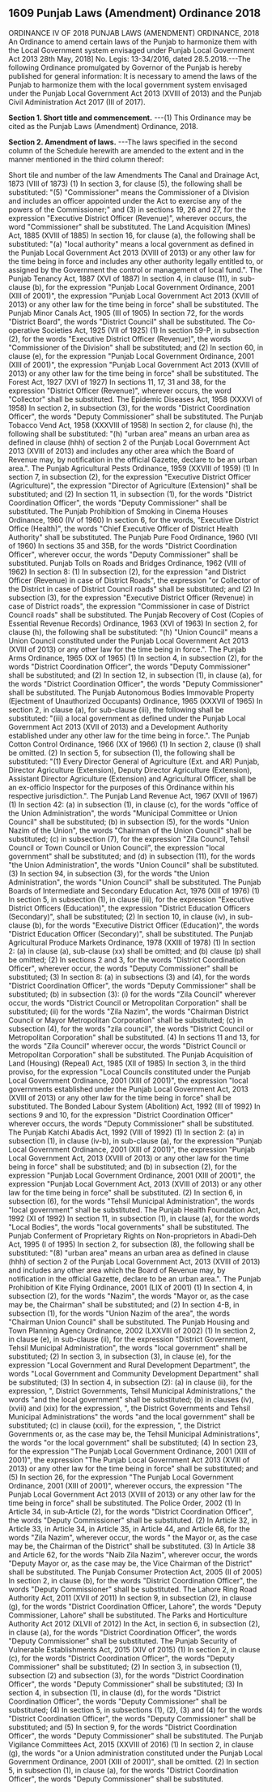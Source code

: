 ## 1609 Punjab Laws (Amendment) Ordinance 2018
 
ORDINANCE IV OF 2018
PUNJAB LAWS (AMENDMENT) ORDINANCE, 2018
An Ordinance to amend certain laws of the Punjab to
harmonize them with the Local Government system envisaged
under Punjab Local Government Act 2013
28th May, 2018]
No. Legis: 13-34/2016, dated 28.5.2018.---The following Ordinance promulgated by Governor of the Punjab is hereby published for general information:
It is necessary to amend the laws of the Punjab to harmonize them with the local government system envisaged under the Punjab Local Government Act 2013 (XVIII of 2013) and the Punjab Civil Administration Act 2017 (III of 2017).

**Section 1. Short title and commencement.**
---(1) This Ordinance may be cited as the Punjab Laws (Amendment) Ordinance, 2018.

 

**Section 2. Amendment of laws.**
---The laws specified in the second column of the Schedule herewith are amended to the extent and in the manner mentioned in the third column thereof:

Short tile and number of the law
Amendments
The Canal and Drainage Act, 1873 (VIII of 1873)
(1) In section 3, for clause (5), the following shall be substituted: "(5) "Commissioner" means the Commissioner of a Division and includes an officer appointed under the Act to exercise any of the powers of the Commissioner;" and (3) in sections 19, 26 and 27, for the expression "Executive District Officer (Revenue)", wherever occurs, the word "Commissioner" shall be substituted.
The Land Acquisition (Mines) Act, 1885 (XVIII of 1885)
In section 16, for clause (a), the following shall be substituted: "(a) "local authority" means a local government as defined in the Punjab Local Government Act 2013 (XVIII of 2013) or any other law for the time being in force and includes any other authority legally entitled to, or assigned by the Government the control or management of local fund.".
The Punjab Tenancy Act, 1887 (XVI of 1887)
In section 4, in clause (11), in sub-clause (b), for the expression "Punjab Local Government Ordinance, 2001 (XIII of 2001)", the expression "Punjab Local Government Act 2013 (XVIII of 2013) or any other law for the time being in force" shall be substituted.
The Punjab Minor Canals Act, 1905 (III of 1905)
In section 72, for the words "District Board", the words "District Council" shall be substituted.
The Co-operative Societies Act, 1925 (VII of 1925)
(1) In section 59-P, in subsection (2), for the words "Executive District Officer (Revenue)", the words "Commissioner of the Division" shall be substituted; and (2) In section 60, in clause (e), for the expression "Punjab Local Government Ordinance, 2001 (XIII of 2001)", the expression "Punjab Local Government Act 2013 (XVIII of 2013) or any other law for the time being in force" shall be substituted.
The Forest Act, 1927 (XVI of 1927)
In sections 11, 17, 31 and 38, for the expression "District Officer (Revenue)", wherever occurs, the word "Collector" shall be substituted.
The Epidemic Diseases Act, 1958 (XXXVI of 1958)
In section 2, in subsection (3), for the words "District Coordination Officer", the words "Deputy Commissioner" shall be substituted.
The Punjab Tobacco Vend Act, 1958 (XXXVIII of 1958)
In section 2, for clause (h), the following shall be substituted: "(h) "urban area" means an urban area as defined in clause (hhh) of section 2 of the Punjab Local Government Act 2013 (XVIII of 2013) and includes any other area which the Board of Revenue may, by notification in the official Gazette, declare to be an urban area.".
The Punjab Agricultural Pests Ordinance, 1959 (XXVIII of 1959)
(1) In section 7, in subsection (2), for the expression "Executive District Officer (Agriculture)", the expression "Director of Agriculture (Extension)" shall be substituted; and (2) In section 11, in subsection (1), for the words "District Coordination Officer", the words "Deputy Commissioner" shall be substituted.
The Punjab Prohibition of Smoking in Cinema Houses Ordinance, 1960 (IV of 1960)
In section 6, for the words, "Executive District Office (Health)", the words "Chief Executive Officer of District Health Authority" shall be substituted.
The Punjab Pure Food Ordinance, 1960 (VII of 1960)
In sections 35 and 35B, for the words "District Coordination Officer", wherever occur, the words "Deputy Commissioner" shall be substituted.
Punjab Tolls on Roads and Bridges Ordinance, 1962 (VIII of 1962)
In section 8: (1) In subsection (2), for the expression "and District Officer (Revenue) in case of District Roads", the expression "or Collector of the District in case of District Council roads" shall be substituted; and (2) In subsection (3), for the expression "Executive District Officer (Revenue) in case of District roads", the expression "Commissioner in case of District Council roads" shall be substituted.
The Punjab Recovery of Cost (Copies of Essential Revenue Records) Ordinance, 1963 (XVI of 1963)
In section 2, for clause (h), the following shall be substituted: "(h) "Union Council" means a Union Council constituted under the Punjab Local Government Act 2013 (XVIII of 2013) or any other law for the time being in force.".
The Punjab Arms Ordinance, 1965 (XX of 1965)
(1) In section 4, in subsection (2), for the words "District Coordination Officer", the words "Deputy Commissioner" shall be substituted; and (2) In section 12, in subsection (1), in clause (a), for the words "District Coordination Officer", the words "Deputy Commissioner" shall be substituted.
The Punjab Autonomous Bodies Immovable Property (Ejectment of Unauthorized Occupants) Ordinance, 1965 (XXXVII of 1965)
In section 2, in clause (a), for sub-clause (iii), the following shall be substituted: "(iii) a local government as defined under the Punjab Local Government Act 2013 (XVII of 2013) and a Development Authority established under any other law for the time being in force.".
The Punjab Cotton Control Ordinance, 1966 (XX of 1966)
(1) In section 2, clause (l) shall be omitted. (2) In section 5, for subsection (1), the following shall be substituted: "(1) Every Director General of Agriculture (Ext. and AR) Punjab, Director Agriculture (Extension), Deputy Director Agriculture (Extension), Assistant Director Agriculture (Extension) and Agricultural Officer, shall be an ex-officio Inspector for the purposes of this Ordinance within his respective jurisdiction.".
The Punjab Land Revenue Act, 1967 (XVII of 1967)
(1) In section 42: (a) in subsection (1), in clause (c), for the words "office of the Union Administration", the words "Municipal Committee or Union Council" shall be substituted; (b) in subsection (5), for the words "Union Nazim of the Union", the words "Chairman of the Union Council" shall be substituted; (c) in subsection (7), for the expression "Zila Council, Tehsil Council or Town Council or Union Council", the expression "local government" shall be substituted; and (d) in subsection (11), for the words "the Union Administration", the words "Union Council" shall be substituted. (3) In section 94, in subsection (3), for the words "the Union Administration", the words "Union Council" shall be substituted.
The Punjab Boards of Intermediate and Secondary Education Act, 1976 (XIII of 1976)
(1) In section 5, in subsection (1), in clause (iii), for the expression "Executive District Officers (Education)", the expression "District Education Officers (Secondary)", shall be substituted; (2) In section 10, in clause (iv), in sub-clause (b), for the words "Executive District Officer (Education)", the words "District Education Officer (Secondary)", shall be substituted.
The Punjab Agricultural Produce Markets Ordinance, 1978 (XXIII of 1978)
(1) In section 2: (a) in clause (a), sub-clause (xx) shall be omitted; and (b) clause (p) shall be omitted; (2) In sections 2 and 3, for the words "District Coordination Officer", wherever occur, the words "Deputy Commissioner" shall be substituted; (3) In section 8: (a) in subsections (3) and (4), for the words "District Coordination Officer", the words "Deputy Commissioner" shall be substituted; (b) in subsection (3): (i) for the words "Zila Council" wherever occur, the words "District Council or Metropolitan Corporation" shall be substituted; (ii) for the words "Zila Nazim", the words "Chairman District Council or Mayor Metropolitan Corporation" shall be substituted; (c) in subsection (4), for the words "zila council", the words "District Council or Metropolitan Corporation" shall be substituted. (4) In sections 11 and 13, for the words "Zila Council" wherever occur, the words "District Council or Metropolitan Corporation" shall be substituted.
The Punjab Acquisition of Land (Housing) (Repeal) Act, 1985 (XII of 1985)
In section 3, in the third proviso, for the expression "Local Councils constituted under the Punjab Local Government Ordinance, 2001 (XIII of 2001)", the expression "local governments established under the Punjab Local Government Act, 2013 (XVIII of 2013) or any other law for the time being in force" shall be substituted.
The Bonded Labour System (Abolition) Act, 1992 (III of 1992)
In sections 9 and 10, for the expression "District Coordination Officer" wherever occurs, the words "Deputy Commissioner" shall be substituted.
The Punjab Katchi Abadis Act, 1992 (VIII of 1992)
(1) In section 2: (a) in subsection (1), in clause (iv-b), in sub-clause (a), for the expression "Punjab Local Government Ordinance, 2001 (XIII of 2001)", the expression "Punjab Local Government Act, 2013 (XVIII of 2013) or any other law for the time being in force" shall be substituted; and (b) in subsection (2), for the expression "Punjab Local Government Ordinance, 2001 (XIII of 2001)", the expression "Punjab Local Government Act, 2013 (XVIII of 2013) or any other law for the time being in force" shall be substituted. (2) In section 6, in subsection (6), for the words "Tehsil Municipal Administration", the words "local government" shall be substituted.
The Punjab Health Foundation Act, 1992 (XI of 1992)
In section 11, in subsection (1), in clause (a), for the words "Local Bodies", the words "local governments" shall be substituted.
The Punjab Conferment of Proprietary Rights on Non-proprietors in Abadi-Deh Act, 1995 (I of 1995)
In section 2, for subsection (8), the following shall be substituted: "(8) "urban area" means an urban area as defined in clause (hhh) of section 2 of the Punjab Local Government Act, 2013 (XVIII of 2013) and includes any other area which the Board of Revenue may, by notification in the official Gazette, declare to be an urban area.".
The Punjab Prohibition of Kite Flying Ordinance, 2001 (LIX of 2001)
(1) In section 4, in subsection (2), for the words "Nazim", the words "Mayor or, as the case may be, the Chairman" shall be substituted; and (2) In section 4-B, in subsection (1), for the words "Union Nazim of the area", the words "Chairman Union Council" shall be substituted.
The Punjab Housing and Town Planning Agency Ordinance, 2002 (LXXVIII of 2002)
(1) In section 2, in clause (e), in sub-clause (ii), for the expression "District Government, Tehsil Municipal Administration", the words "local government" shall be substituted; (2) In section 3, in subsection (3), in clause (e), for the expression "Local Government and Rural Development Department", the words "Local Government and Community Development Department" shall be substituted; (3) In section 4, in subsection (2): (a) in clause (ii), for the expression, ", District Governments, Tehsil Municipal Administrations," the words "and the local government" shall be substituted; (b) in clauses (iv), (xviii) and (xix) for the expression, ", the District Governments and Tehsil Municipal Administrations" the words "and the local government" shall be substituted; (c) in clause (xxii), for the expression, ", the District Governments or, as the case may be, the Tehsil Municipal Administrations", the words "or the local government" shall be substituted; (4) In section 23, for the expression "The Punjab Local Government Ordinance, 2001 (XIII of 2001)", the expression "The Punjab Local Government Act 2013 (XVIII of 2013) or any other law for the time being in force" shall be substituted; and (5) In section 26, for the expression "The Punjab Local Government Ordinance, 2001 (XIII of 2001)", wherever occurs, the expression "The Punjab Local Government Act 2013 (XVIII of 2013) or any other law for the time being in force" shall be substituted.
The Police Order, 2002
(1) In Article 34, in sub-Article (2), for the words "District Coordination Officer", the words "Deputy Commissioner" shall be substituted. (2) In Article 32, in Article 33, in Article 34, in Article 35, in Article 44, and Article 68, for the words "Zila Nazim", wherever occur, the words " the Mayor or, as the case may be, the Chairman of the District" shall be substituted. (3) In Article 38 and Article 62, for the words "Naib Zila Nazim", wherever occur, the words "Deputy Mayor or, as the case may be, the Vice Chairman of the District" shall be substituted.
The Punjab Consumer Protection Act, 2005 (II of 2005)
In section 2, in clause (b), for the words "District Coordination Officer", the words "Deputy Commissioner" shall be substituted.
The Lahore Ring Road Authority Act, 2011 (XVII of 2011)
In section 9, in subsection (2), in clause (g), for the words "District Coordination Officer, Lahore", the words "Deputy Commissioner, Lahore" shall be substituted.
The Parks and Horticulture Authority Act 2012 (XLVII of 2012)
In the Act, in section 6, in subsection (2), in clause (a), for the words "District Coordination Officer", the words "Deputy Commissioner" shall be substituted.
The Punjab Security of Vulnerable Establishments Act, 2015 (XIV of 2015)
(1) In section 2, in clause (c), for the words "District Coordination Officer", the words "Deputy Commissioner" shall be substituted; (2) In section 3, in subsection (1), subsection (2) and subsection (3), for the words "District Coordination Officer", the words "Deputy Commissioner" shall be substituted; (3) In section 4, in subsection (1), in clause (d), for the words "District Coordination Officer", the words "Deputy Commissioner" shall be substituted; (4) In section 5, in subsections (1), (2), (3) and (4) for the words "District Coordination Officer", the words "Deputy Commissioner" shall be substituted; and (5) In section 9, for the words "District Coordination Officer", the words "Deputy Commissioner" shall be substituted.
The Punjab Vigilance Committees Act, 2015 (XXVIII of 2016)
(1) In section 2, in clause (g), the words "or a Union administration constituted under the Punjab Local Government Ordinance, 2001 (XIII of 2001)", shall be omitted. (2) In section 5, in subsection (1), in clause (a), for the words "District Coordination Officer", the words "Deputy Commissioner" shall be substituted.

